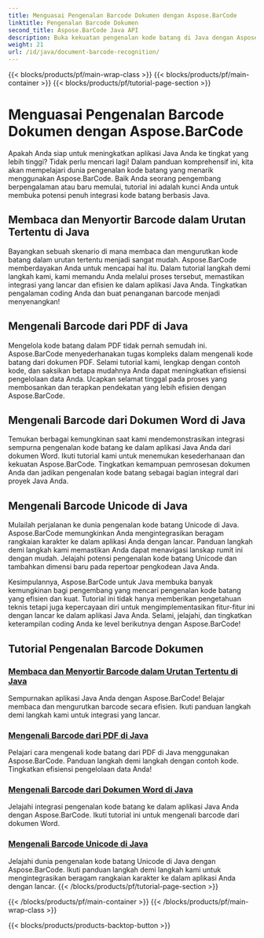```yaml
---
title: Menguasai Pengenalan Barcode Dokumen dengan Aspose.BarCode
linktitle: Pengenalan Barcode Dokumen
second_title: Aspose.BarCode Java API
description: Buka kekuatan pengenalan kode batang di Java dengan Aspose.BarCode! Pelajari cara mengintegrasikan, membaca, dan mengurutkan kode batang dari PDF, dokumen Word, dan kumpulan Unicode dengan lancar.
weight: 21
url: /id/java/document-barcode-recognition/
---
```


{{< blocks/products/pf/main-wrap-class >}}
{{< blocks/products/pf/main-container >}}
{{< blocks/products/pf/tutorial-page-section >}}

# Menguasai Pengenalan Barcode Dokumen dengan Aspose.BarCode


Apakah Anda siap untuk meningkatkan aplikasi Java Anda ke tingkat yang lebih tinggi? Tidak perlu mencari lagi! Dalam panduan komprehensif ini, kita akan mempelajari dunia pengenalan kode batang yang menarik menggunakan Aspose.BarCode. Baik Anda seorang pengembang berpengalaman atau baru memulai, tutorial ini adalah kunci Anda untuk membuka potensi penuh integrasi kode batang berbasis Java.

## Membaca dan Menyortir Barcode dalam Urutan Tertentu di Java

Bayangkan sebuah skenario di mana membaca dan mengurutkan kode batang dalam urutan tertentu menjadi sangat mudah. Aspose.BarCode memberdayakan Anda untuk mencapai hal itu. Dalam tutorial langkah demi langkah kami, kami memandu Anda melalui proses tersebut, memastikan integrasi yang lancar dan efisien ke dalam aplikasi Java Anda. Tingkatkan pengalaman coding Anda dan buat penanganan barcode menjadi menyenangkan!

## Mengenali Barcode dari PDF di Java

Mengelola kode batang dalam PDF tidak pernah semudah ini. Aspose.BarCode menyederhanakan tugas kompleks dalam mengenali kode batang dari dokumen PDF. Selami tutorial kami, lengkap dengan contoh kode, dan saksikan betapa mudahnya Anda dapat meningkatkan efisiensi pengelolaan data Anda. Ucapkan selamat tinggal pada proses yang membosankan dan terapkan pendekatan yang lebih efisien dengan Aspose.BarCode.

## Mengenali Barcode dari Dokumen Word di Java

Temukan berbagai kemungkinan saat kami mendemonstrasikan integrasi sempurna pengenalan kode batang ke dalam aplikasi Java Anda dari dokumen Word. Ikuti tutorial kami untuk menemukan kesederhanaan dan kekuatan Aspose.BarCode. Tingkatkan kemampuan pemrosesan dokumen Anda dan jadikan pengenalan kode batang sebagai bagian integral dari proyek Java Anda.

## Mengenali Barcode Unicode di Java

Mulailah perjalanan ke dunia pengenalan kode batang Unicode di Java. Aspose.BarCode memungkinkan Anda mengintegrasikan beragam rangkaian karakter ke dalam aplikasi Anda dengan lancar. Panduan langkah demi langkah kami memastikan Anda dapat menavigasi lanskap rumit ini dengan mudah. Jelajahi potensi pengenalan kode batang Unicode dan tambahkan dimensi baru pada repertoar pengkodean Java Anda.

Kesimpulannya, Aspose.BarCode untuk Java membuka banyak kemungkinan bagi pengembang yang mencari pengenalan kode batang yang efisien dan kuat. Tutorial ini tidak hanya memberikan pengetahuan teknis tetapi juga kepercayaan diri untuk mengimplementasikan fitur-fitur ini dengan lancar ke dalam aplikasi Java Anda. Selami, jelajahi, dan tingkatkan keterampilan coding Anda ke level berikutnya dengan Aspose.BarCode!
## Tutorial Pengenalan Barcode Dokumen
### [Membaca dan Menyortir Barcode dalam Urutan Tertentu di Java](./reading-sorting-barcodes-specific-order/)
Sempurnakan aplikasi Java Anda dengan Aspose.BarCode! Belajar membaca dan mengurutkan barcode secara efisien. Ikuti panduan langkah demi langkah kami untuk integrasi yang lancar.
### [Mengenali Barcode dari PDF di Java](./recognizing-barcodes-from-pdf/)
Pelajari cara mengenali kode batang dari PDF di Java menggunakan Aspose.BarCode. Panduan langkah demi langkah dengan contoh kode. Tingkatkan efisiensi pengelolaan data Anda!
### [Mengenali Barcode dari Dokumen Word di Java](./recognizing-barcodes-from-word/)
Jelajahi integrasi pengenalan kode batang ke dalam aplikasi Java Anda dengan Aspose.BarCode. Ikuti tutorial ini untuk mengenali barcode dari dokumen Word.
### [Mengenali Barcode Unicode di Java](./recognizing-unicode-barcodes/)
Jelajahi dunia pengenalan kode batang Unicode di Java dengan Aspose.BarCode. Ikuti panduan langkah demi langkah kami untuk mengintegrasikan beragam rangkaian karakter ke dalam aplikasi Anda dengan lancar.
{{< /blocks/products/pf/tutorial-page-section >}}

{{< /blocks/products/pf/main-container >}}
{{< /blocks/products/pf/main-wrap-class >}}

{{< blocks/products/products-backtop-button >}}
